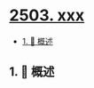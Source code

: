 # [2503. xxx](https://github.com/Tdahuyou/TNotes.leetcode/tree/main/notes/2503.%20xxx)

<!-- region:toc -->

- [1. 📝 概述](#1--概述)

<!-- endregion:toc -->

## 1. 📝 概述
